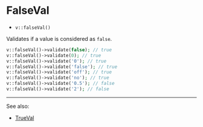 # FalseVal

- `v::falseVal()`

Validates if a value is considered as `false`.

```php
v::falseVal()->validate(false); // true
v::falseVal()->validate(0); // true
v::falseVal()->validate('0'); // true
v::falseVal()->validate('false'); // true
v::falseVal()->validate('off'); // true
v::falseVal()->validate('no'); // true
v::falseVal()->validate('0.5'); // false
v::falseVal()->validate('2'); // false
```

***
See also:

  * [TrueVal](TrueVal.md)
